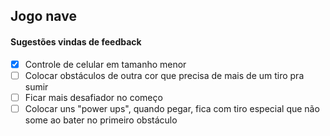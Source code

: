 ## Jogo nave

#### Sugestões vindas de feedback

- [x] Controle de celular em tamanho menor
- [ ] Colocar obstáculos de outra cor que precisa de mais de um tiro pra sumir
- [ ] Ficar mais desafiador no começo
- [ ] Colocar uns "power ups", quando pegar, fica com tiro especial que não some ao bater no primeiro obstáculo
